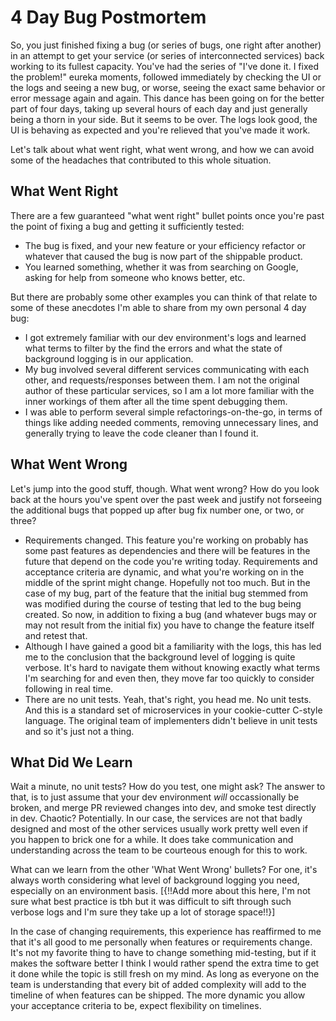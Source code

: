 # 4 Day Bug Postmortem

So, you just finished fixing a bug (or series of bugs, one right after another) in an attempt to get your service (or series of interconnected services) back working to its fullest capacity. You've had the series of "I've done it. I fixed the problem!" eureka moments, followed immediately by checking the UI or the logs and seeing a new bug, or worse, seeing the exact same behavior or error message again and again.  This dance has been going on for the better part of four days, taking up several hours of each day and just generally being a thorn in your side. But it seems to be over. The logs look good, the UI is behaving as expected and you're relieved that you've made it work.

Let's talk about what went right, what went wrong, and how we can avoid some of the headaches that contributed to this whole situation.

## What Went Right

There are a few guaranteed "what went right" bullet points once you're past the point of fixing a bug and getting it sufficiently tested:

* The bug is fixed, and your new feature or your efficiency refactor or whatever that caused the bug is now part of the shippable product.
* You learned something, whether it was from searching on Google, asking for help from someone who knows better, etc.

But there are probably some other examples you can think of that relate to some of these anecdotes I'm able to share from my own personal 4 day bug:

* I got extremely familiar with our dev environment's logs and learned what terms to filter by the find the errors and what the state of background logging is in our application.
* My bug involved several different services communicating with each other, and requests/responses between them. I am not the original author of these particular services, so I am a lot more familiar with the inner workings of them after all the time spent debugging them.
* I was able to perform several simple refactorings-on-the-go, in terms of things like adding needed comments, removing unnecessary lines, and generally trying to leave the code cleaner than I found it.

## What Went Wrong

Let's jump into the good stuff, though. What went wrong? How do you look back at the hours you've spent over the past week and justify not forseeing the additional bugs that popped up after bug fix number one, or two, or three?

* Requirements changed. This feature you're working on probably has some past features as dependencies and there will be features in the future that depend on the code you're writing today. Requirements and acceptance criteria are dynamic, and what you're working on in the middle of the sprint might change. Hopefully not too much. But in the case of my bug, part of the feature that the initial bug stemmed from was modified during the course of testing that led to the bug being created. So now, in addition to fixing a bug (and whatever bugs may or may not result from the initial fix) you have to change the feature itself and retest that. 
* Although I have gained a good bit a familiarity with the logs, this has led me to the conclusion that the background level of logging is quite verbose. It's hard to navigate them without knowing exactly what terms I'm searching for and even then, they move far too quickly to consider following in real time.
* There are no unit tests. Yeah, that's right, you head me. No unit tests. And this is a standard set of microservices in your cookie-cutter C-style language.  The original team of implementers didn't believe in unit tests and so it's just not a thing. 

## What Did We Learn

Wait a minute, no unit tests? How do you test, one might ask? The answer to that, is to just assume that your dev environment _will_ occassionally be broken, and merge PR reviewed changes into dev, and smoke test directly in dev. Chaotic? Potentially. In our case, the services are not that badly designed and most of the other services usually work pretty well even if you happen to brick one for a while. It does take communication and understanding across the team to be courteous enough for this to work.

What can we learn from the other 'What Went Wrong' bullets? For one, it's always worth considering what level of background logging you need, especially on an environment basis. [{!!Add more about this here, I'm not sure what best practice is tbh but it was difficult to sift through such verbose logs and I'm sure they take up a lot of storage space!!}]

In the case of changing requirements, this experience has reaffirmed to me that it's all good to me personally when features or requirements change. It's not my favorite thing to have to change something mid-testing, but if it makes the software better I think I would rather spend the extra time to get it done while the topic is still fresh on my mind. As long as everyone on the team is understanding that every bit of added complexity will add to the timeline of when features can be shipped. The more dynamic you allow your acceptance criteria to be, expect flexibility on timelines.
